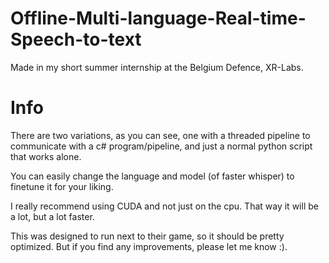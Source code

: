 # Offline-Multi-language-Real-time-Speech-to-text
Made in my short summer internship at the Belgium Defence, XR-Labs.

# Info
There are two variations, as you can see, one with a threaded pipeline to communicate with a c# program/pipeline, and just a normal python script that works alone.

You can easily change the language and model (of faster whisper) to finetune it for your liking.

I really recommend using CUDA and not just on the cpu. That way it will be a lot, but a lot faster.

This was designed to run next to their game, so it should be pretty optimized. But if you find any improvements, please let me know :).
